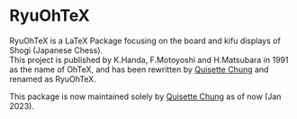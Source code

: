 # RyuOhTeX
RyuOhTeX is a LaTeX Package focusing on the board and kifu displays of Shogi (Japanese Chess).  
This project is published by K.Handa, F.Motoyoshi and H.Matsubara in 1991 as the name of OhTeX,
and has been rewritten by [Quisette Chung](https://github.com/Quisette) and renamed as RyuOhTeX.  

This package is now maintained solely by [Quisette Chung](https://github.com/Quisette) as of now (Jan 2023). 
